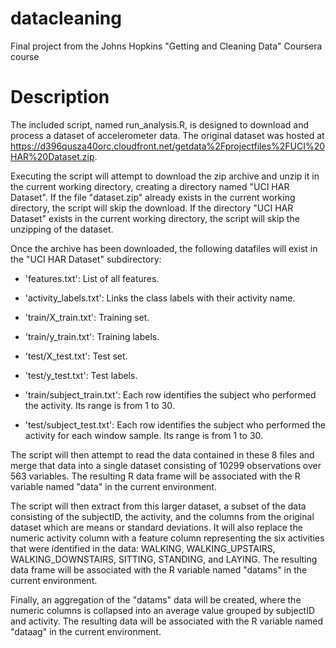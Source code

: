 # datacleaning
Final project from the Johns Hopkins "Getting and Cleaning Data" Coursera course
# Description
The included script, named run_analysis.R, is designed to download and
process a dataset of accelerometer data. The original dataset was hosted
at https://d396qusza40orc.cloudfront.net/getdata%2Fprojectfiles%2FUCI%20HAR%20Dataset.zip.

Executing the script will attempt to download the zip archive and unzip it in the 
current working directory, creating a directory named "UCI HAR Dataset". If the
file "dataset.zip" already exists in the current working directory, the script will
skip the download. If the directory "UCI HAR Dataset" exists in the current working
directory, the script will skip the unzipping of the dataset.

Once the archive has been downloaded, the following datafiles will exist in the
"UCI HAR Dataset" subdirectory:

- 'features.txt': List of all features.

- 'activity_labels.txt': Links the class labels with their activity name.

- 'train/X_train.txt': Training set.

- 'train/y_train.txt': Training labels.

- 'test/X_test.txt': Test set.

- 'test/y_test.txt': Test labels.

- 'train/subject_train.txt': Each row identifies the subject who performed the
 activity. Its range is from 1 to 30. 

- 'test/subject_test.txt': Each row identifies the subject who performed the
 activity for each window sample. Its range is from 1 to 30.

The script will then attempt to read the data contained in these 8 files and
merge that data into a single dataset consisting of 10299 observations over 563
variables. The resulting R data frame will be associated with the R variable
named "data" in the current environment.

The script will then extract from this larger dataset, a subset of the data
consisting of the subjectID, the activity, and the columns from the original
dataset which are means or standard deviations. It will
also replace the numeric activity column with a feature column representing the
six activities that were identified in the data: WALKING, WALKING_UPSTAIRS,
WALKING_DOWNSTAIRS, SITTING, STANDING, and LAYING. The resulting data frame
will be associated with the R variable named "datams" in the current environment.

Finally, an aggregation of the "datams" data will be created, where the numeric
columns is collapsed into an average value grouped by subjectID and activity. The
resulting data will be associated with the R variable named "dataag" in the
current environment. 